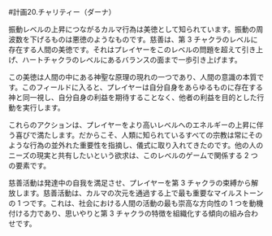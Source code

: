 #計画20.チャリティー（ダーナ）

振動レベルの上昇につながるカルマ行為は美徳として知られています。振動の周波数を下げるものは悪徳のようなものです。慈善は、第 3 チャクラのレベルに存在する人間の美徳です。それはプレイヤーをこのレベルの問題を超えて引き上げ、ハートチャクラのレベルにあるバランスの面まで一歩引き上げます。

この美徳は人間の中にある神聖な原理の現れの一つであり、人間の意識の本質です。このフィールドに入ると、プレイヤーは自分自身をあらゆるものに存在する神と同一視し、自分自身の利益を期待することなく、他者の利益を目的とした行動を実行します。

これらのアクションは、プレイヤーをより高いレベルへのエネルギーの上昇に伴う喜びで満たします。だからこそ、人類に知られているすべての宗教は常にそのような行為の並外れた重要性を指摘し、儀式に取り入れてきたのです。他の人のニーズの現実と共有したいという欲求は、このレベルのゲームで関係する 2 つの要素です。

慈善活動は発達中の自我を満足させ、プレイヤーを第 3 チャクラの束縛から解放します。慈善活動は、カルマの次元を通過する上で最も重要なマイルストーンの 1 つです。これは、社会における人間の活動の最も崇高な方向性の 1 つを動機付ける力であり、思いやりと第 3 チャクラの特徴を組織化する傾向の組み合わせです。
